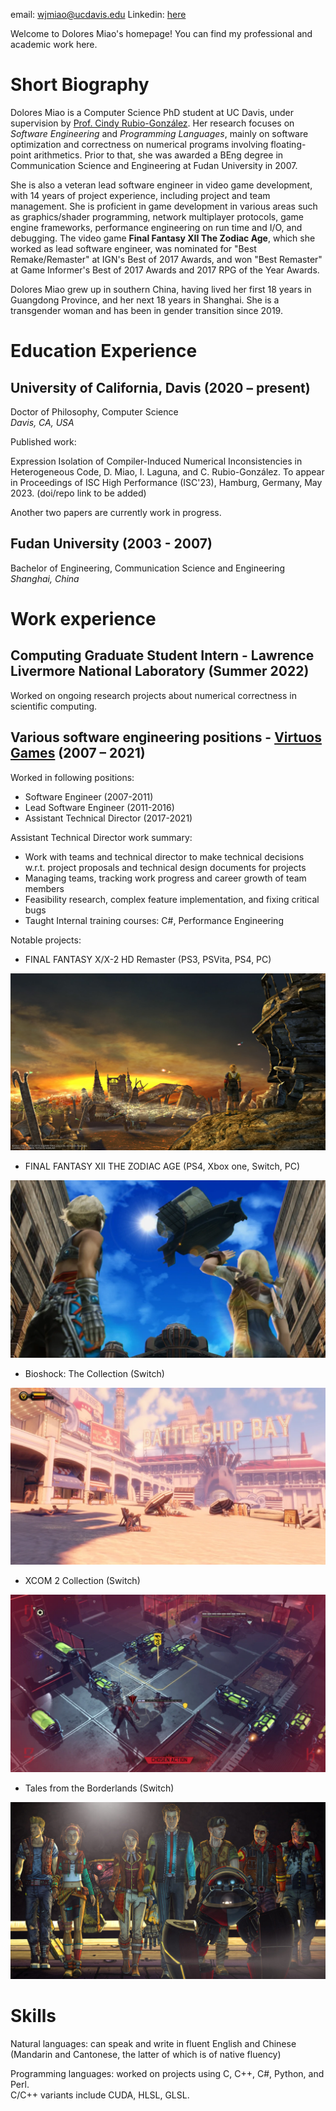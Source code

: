 email: [wjmiao@ucdavis.edu](mailto:wjmiao@ucdavis.edu)
Linkedin: [here](https://www.linkedin.com/in/dolores-miao-82b4a061/)

Welcome to Dolores Miao's homepage! You can find my professional and academic work here.

# Short Biography

Dolores Miao is a Computer Science PhD student at UC Davis, under supervision by [Prof. Cindy Rubio-González](https://web.cs.ucdavis.edu/~rubio/). Her research focuses on *Software Engineering* and *Programming Languages*, mainly on software optimization and correctness on numerical programs involving floating-point arithmetics. Prior to that, she was awarded a BEng degree in Communication Science and Engineering at Fudan University in 2007.

She is also a veteran lead software engineer in video game development, with 14 years of project experience, including project and team management. She is proficient in game development in various areas such as graphics/shader programming, network multiplayer protocols, game engine frameworks, performance engineering on run time and I/O, and debugging. The video game **Final Fantasy XII The Zodiac Age**, which she worked as lead software engineer, was nominated for "Best Remake/Remaster" at IGN's Best of 2017 Awards, and won "Best Remaster" at Game Informer's Best of 2017 Awards and 2017 RPG of the Year Awards.

Dolores Miao grew up in southern China, having lived her first 18 years in Guangdong Province, and her next 18 years in Shanghai. She is a transgender woman and has been in gender transition since 2019.

# Education Experience

## University of California, Davis (2020 – present)

Doctor of Philosophy, Computer Science\
_Davis, CA, USA_

Published work:

Expression Isolation of Compiler-Induced Numerical Inconsistencies in Heterogeneous Code, D. Miao, I. Laguna, and C. Rubio-González. To appear in Proceedings of ISC High Performance (ISC'23), Hamburg, Germany, May 2023. (doi/repo link to be added)

Another two papers are currently work in progress.

## Fudan University (2003 - 2007)

Bachelor of Engineering, Communication Science and Engineering\
_Shanghai, China_

# Work experience

## Computing Graduate Student Intern - Lawrence Livermore National Laboratory (Summer 2022)

Worked on ongoing research projects about numerical correctness in scientific computing.

## Various software engineering positions - [Virtuos Games](http://www.virtuosgames.com) (2007 – 2021)

Worked in following positions: 
* Software Engineer (2007-2011) 
* Lead Software Engineer (2011-2016) 
* Assistant Technical Director (2017-2021) 

Assistant Technical Director work summary:	
 
* Work with teams and technical director to make technical decisions w.r.t. project proposals and technical design documents for projects 
* Managing teams, tracking work progress and career growth of team members 
* Feasibility research, complex feature implementation, and fixing critical bugs 
* Taught Internal training courses: C#, Performance Engineering 

Notable projects: 
 
* FINAL FANTASY X/X-2 HD Remaster (PS3, PSVita, PS4, PC)

![Final Fantasy X](ffx.jpg)

* FINAL FANTASY XII THE ZODIAC AGE (PS4, Xbox one, Switch, PC)

![Final Fantasy XII](ffxii.webp)

* Bioshock: The Collection (Switch) 

![Bioshock Infinite](bsi.webp)

* XCOM 2 Collection (Switch) 

![XCOM 2](xcom2.webp)

* Tales from the Borderlands (Switch) 

![Tales from the Borderlands](tob.jpg)

# Skills

Natural languages: can speak and write in fluent English and Chinese (Mandarin and Cantonese, the latter of which is of native fluency)

Programming languages: worked on projects using C, C++, C#, Python, and Perl.\
C/C++ variants include CUDA, HLSL, GLSL.

